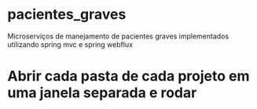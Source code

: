 # pacientes_graves

Microserviços de manejamento de pacientes graves implementados utilizando spring mvc e spring webflux


# Abrir cada pasta de cada projeto em uma janela separada e rodar


